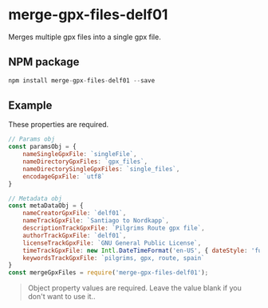 # merge-gpx-files-delf01

Merges multiple gpx files into a single gpx file. 


## NPM package

```javascript
npm install merge-gpx-files-delf01 --save
```

## Example
These properties are required. 

```javascript
// Params obj
const paramsObj = {
    nameSingleGpxFile: `singleFile`, 
    nameDirectoryGpxFiles: `gpx_files`,
    nameDirectorySingleGpxFiles: `single_files`,
    encodageGpxFile: `utf8`
}

// Metadata obj
const metaDataObj = {
    nameCreatorGpxFile: `delf01`,
    nameTrackGpxFile: `Santiago to Nordkapp`,
    descriptionTrackGpxFile: `Pilgrims Route gpx file`,
    authorTrackGpxFile: `delf01`,
    licenseTrackGpxFile: `GNU General Public License`,
    timeTrackGpxFile: new Intl.DateTimeFormat('en-US', { dateStyle: 'full', timeStyle: 'long' }).format(new Date(Date.UTC(2020, 11, 20, 3, 23, 16, 738))),
    keywordsTrackGpxFile: `pilgrims, gpx, route, spain`
}
const mergeGpxFiles = require('merge-gpx-files-delf01');
```

> Object property values ​​are required. Leave the value blank if you don't want to use it..
